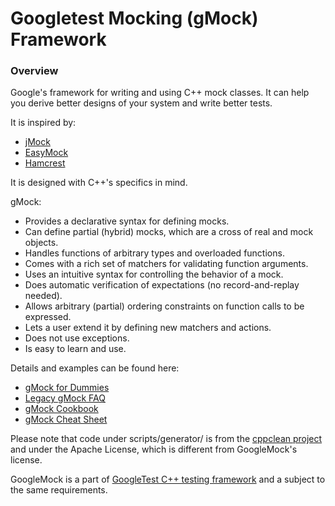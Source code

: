 # Googletest Mocking (gMock) Framework

### Overview

Google's framework for writing and using C++ mock classes. It can help you
derive better designs of your system and write better tests.

It is inspired by:

*   [jMock](http://www.jmock.org/)
*   [EasyMock](http://www.easymock.org/)
*   [Hamcrest](http://code.google.com/p/hamcrest/)

It is designed with C++'s specifics in mind.

gMock:

-   Provides a declarative syntax for defining mocks.
-   Can define partial (hybrid) mocks, which are a cross of real and mock
    objects.
-   Handles functions of arbitrary types and overloaded functions.
-   Comes with a rich set of matchers for validating function arguments.
-   Uses an intuitive syntax for controlling the behavior of a mock.
-   Does automatic verification of expectations (no record-and-replay needed).
-   Allows arbitrary (partial) ordering constraints on function calls to be
    expressed.
-   Lets a user extend it by defining new matchers and actions.
-   Does not use exceptions.
-   Is easy to learn and use.

Details and examples can be found here:

*   [gMock for Dummies](docs/for_dummies.md)
*   [Legacy gMock FAQ](docs/gmock_faq.md)
*   [gMock Cookbook](docs/cook_book.md)
*   [gMock Cheat Sheet](docs/cheat_sheet.md)

Please note that code under scripts/generator/ is from the [cppclean
project](http://code.google.com/p/cppclean/) and under the Apache
License, which is different from GoogleMock's license.

GoogleMock is a part of
[GoogleTest C++ testing framework](http://github.com/google/googletest/) and a
subject to the same requirements.